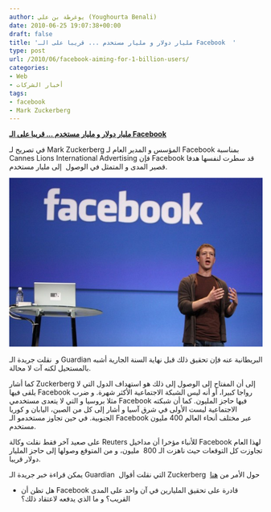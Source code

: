 ```yaml
---
author: يوغرطة بن علي (Youghourta Benali)
date: 2010-06-25 19:07:38+00:00
draft: false
title: 'مليار دولار و مليار مستخدم ... قريبا على الـ Facebook  '
type: post
url: /2010/06/facebook-aiming-for-1-billion-users/
categories:
- Web
- أخبار الشركات
tags:
- facebook
- Mark Zuckerberg
---
```


**[مليار دولار و مليار مستخدم ... قريبا على الـ Facebook](https://www.it-scoop.com/2010/06/Facebook-aiming-for-1-billion-users)**




في تصريح لـ Mark Zuckerberg المؤسس و المدير العام لـ Facebook بمناسبة Cannes Lions International Advertising فإن Facebook قد سطرت لنفسها هدفا قصير المدى و المتمثل في الوصول  إلى مليار مستخدم.




[![](zuckerberg-facebook.jpg)
](https://www.it-scoop.com/2010/06/Facebook-aiming-for-1-billion-users)


و  نقلت جريدة الـ Guardian البريطانية عنه فإن تحقيق ذلك قبل نهاية السنة الجارية أشبه بالمستحيل لكنه آت لا محالة.

كما أشار Zuckerberg إلى أن المفتاح إلى الوصول إلى ذلك هو استهداف الدول التي لا يلقى فيها Facebook رواجا كبيرا، أو أنه ليس الشبكة الاجتماعية الأكثر شهرة. و ضرب مثلا بروسيا و التي لا يتعدى مستخدمي Facebook فيها حاجز المليون. كما أن شبكته الاجتماعية ليست الأولى في شرق آسيا و أشار إلى كل من الصين، اليابان و كوريا الجنوبية. في حين تجاوز مستخدمو الـ Facebook عبر مختلف أنحاء العالم 400 مليون مستخدم.

على صعيد آخر فقط نقلت وكالة Reuters للأنباء مؤخرا أن مداخيل Facebook لهذا العام تجاوزت كل التوقعات حيث ناهزت الـ 800  مليون، و من المتوقع وصولها إلى حاجز المليار دولار قريبا.

يمكن قراءة خبر جريدة الـ Guardian  التي نقلت أقوال Zuckerberg  حول الأمر من [هنا](http://www.guardian.co.uk/media/2010/jun/23/mark-zuckerberg-facebook-cannes-lions)

- هل تظن أن Facebook قادرة على تحقيق المليارين في آن واحد على المدى القريب؟ و ما الذي يدفعه لاعتقاد ذلك؟
